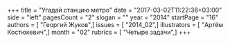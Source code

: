 +++
title = "Угадай станцию метро"
date = "2017-03-02T11:22:38+03:00"
side = "left"
pagesCount = "2"
slogan = ""
year = "2014"
startPage = "16"
authors = [ "Георгий Жуков",]
issues = [ "2014_02",]
illustrators = [ "Артём Костюкевич",]
month = "02"
rubrics = [ "Четыре задачи",]
+++
